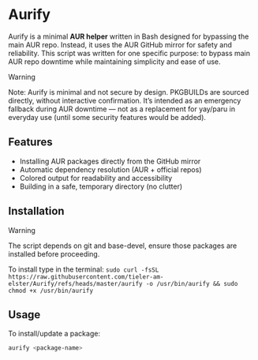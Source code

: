 # Aurify
Aurify is a minimal **AUR helper** written in Bash designed for bypassing the main AUR repo. Instead, it uses the AUR GitHub mirror for safety and reliability.
This script was written for one specific purpose: to bypass main AUR repo downtime while maintaining simplicity and ease of use.
> [!WARNING]
> Note: Aurify is minimal and not secure by design. PKGBUILDs are sourced directly, without interactive confirmation. It’s intended as an emergency fallback during AUR downtime — not as a replacement for yay/paru in everyday use (until some security features would be added).

## Features
- Installing AUR packages directly from the GitHub mirror
- Automatic dependency resolution (AUR + official repos)
- Colored output for readability and accessibility
- Building in a safe, temporary directory (no clutter)

## Installation
> [!WARNING]
> The script depends on git and base-devel, ensure those packages are installed before proceeding.

To install type in the terminal:
`sudo curl -fsSL https://raw.githubusercontent.com/tieler-am-elster/Aurify/refs/heads/master/aurify -o /usr/bin/aurify && sudo chmod +x /usr/bin/aurify`

## Usage
To install/update a package:
```bash
aurify <package-name>
```
